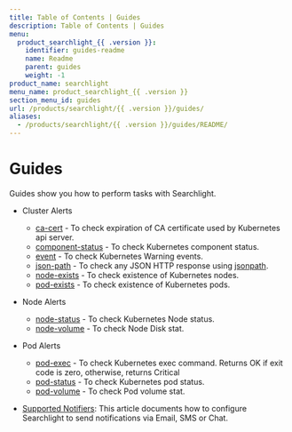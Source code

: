 ```yaml
---
title: Table of Contents | Guides
description: Table of Contents | Guides
menu:
  product_searchlight_{{ .version }}:
    identifier: guides-readme
    name: Readme
    parent: guides
    weight: -1
product_name: searchlight
menu_name: product_searchlight_{{ .version }}
section_menu_id: guides
url: /products/searchlight/{{ .version }}/guides/
aliases:
  - /products/searchlight/{{ .version }}/guides/README/
---
```

# Guides

Guides show you how to perform tasks with Searchlight.

- Cluster Alerts
  - [ca-cert](/docs/guides/cluster-alerts/ca-cert.md) - To check expiration of CA certificate used by Kubernetes api server.
  - [component-status](/docs/guides/cluster-alerts/component-status.md) - To check Kubernetes component status.
  - [event](/docs/guides/cluster-alerts/event.md) - To check Kubernetes Warning events.
  - [json-path](/docs/guides/cluster-alerts/json-path.md) - To check any JSON HTTP response using [jsonpath](https://kubernetes.io/docs/reference/kubectl/jsonpath/).
  - [node-exists](/docs/guides/cluster-alerts/node-exists.md) - To check existence of Kubernetes nodes.
  - [pod-exists](/docs/guides/cluster-alerts/pod-exists.md) - To check existence of Kubernetes pods.

- Node Alerts
  - [node-status](/docs/guides/node-alerts/node-status.md) - To check Kubernetes Node status.
  - [node-volume](/docs/guides/node-alerts/node-volume.md) - To check Node Disk stat.

- Pod Alerts
  - [pod-exec](/docs/guides/pod-alerts/pod-exec.md) - To check Kubernetes exec command. Returns OK if exit code is zero, otherwise, returns Critical
  - [pod-status](/docs/guides/pod-alerts/pod-status.md) - To check Kubernetes pod status.
  - [pod-volume](/docs/guides/pod-alerts/pod-volume.md) - To check Pod volume stat.

- [Supported Notifiers](/docs/guides/notifiers.md): This article documents how to configure Searchlight to send notifications via Email, SMS or Chat.
